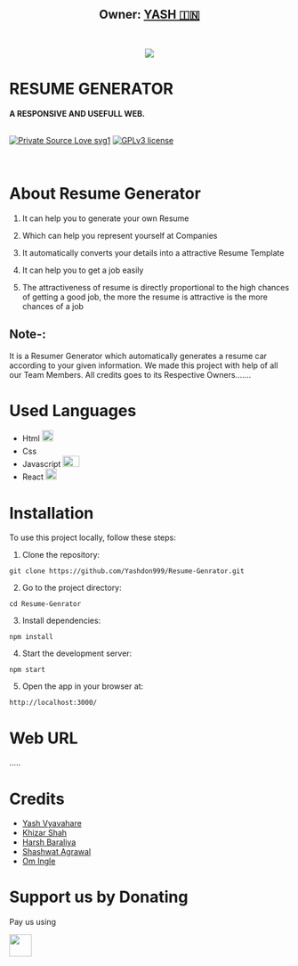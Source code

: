 <h2 align="center"><b>Owner: <a href="https://github.com/Yashdon999">YASH 🇮🇳</a></b></h2>
<br>
<p align="center"><img src="https://res.cloudinary.com/people-matters/image/upload/q_auto,f_auto/v1625166167/1625166166.jpg"></a></p> 
</p>
<h1>RESUME GENERATOR</h1>
<b>A RESPONSIVE AND USEFULL WEB.</b>
<br>
<br>

[![Private Source Love svg1](https://badges.frapsoft.com/os/v1/open-source.png?v=103)](https://github.com/Yashdon999/Resume-Genrator)
[![GPLv3 license](https://img.shields.io/badge/License-GPLv3-blue.svg?&style=flat-square)](https://github.com/Yashdon999/Resume-Genrator/blob/main/LICENSE)

<br>

# About Resume Generator

1. It can help you to generate your own Resume

2. Which can help you represent yourself at Companies

3. It automatically converts your details into a attractive Resume Template

4. It can help you to get a job easily

5. The attractiveness of resume is directly proportional to the high chances of getting a good job, the more the resume is attractive is the more chances of a job

## Note-:

It is a Resumer Generator which automatically generates a resume car according to your given information. We made this project with help of all our Team Members. All credits goes to its Respective Owners.......

# Used Languages

- Html <img src="https://encrypted-tbn0.gstatic.com/images?q=tbn:ANd9GcQpngGRjYX1ca7qAADU3K6eGLj7ShQE3L2otdzfryl_Y9Ht2QRoQKYQbsXd36XIxMbYOw0&usqp=CAU" width="20" height="20">
- Css <img src="https://upload.wikimedia.org/wikipedia/commons/thumb/d/d5/CSS3_logo_and_wordmark.svg/1200px-CSS3_logo_and_wordmark.svg.png" width="15" height="20">
- Javascript <img src="https://1000logos.net/wp-content/uploads/2020/09/JavaScript-Logo.png" width="30" height="20">
- React <img src="https://cdn4.iconfinder.com/data/icons/logos-3/600/React.js_logo-512.png" width="20" height="20">

# Installation

To use this project locally, follow these steps:

1. Clone the repository:

`git clone https://github.com/Yashdon999/Resume-Genrator.git`

2. Go to the project directory:

`cd Resume-Genrator`

3. Install dependencies:

`npm install`

4. Start the development server:

`npm start`

5. Open the app in your browser at:

`http://localhost:3000/`

# Web URL

.....

# Credits

- [Yash Vyavahare](https://github.com/Yashdon999)
- [Khizar Shah](https://github.com/Khizarshah01)
- [Harsh Baraliya](https://github.com/MrCracker-OP)
- [Shashwat Agrawal](https://github.com/ShashwatAgrawal20)
- [Om Ingle](https://github.com/mr-pros)

# Support us by Donating

Pay us using

<img src="https://pbs.twimg.com/profile_images/1329113828731146242/FzxBBPrs_400x400.jpg" width="40" height="40">
